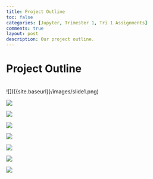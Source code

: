 ```yaml
---
title: Project Outline
toc: false
categories: [Jupyter, Trimester 1, Tri 1 Assignments]
comments: true
layout: post
description: Our project outline.
---
```


# Project Outline

<br>
![]({{site.baseurl}}/images/slide1.png)

![]({{site.baseurl}}/images/slide2.png)

![]({{site.baseurl}}/images/slide3.png)

![]({{site.baseurl}}/images/slide4.png)

![]({{site.baseurl}}/images/slide5.png)

![]({{site.baseurl}}/images/slide6.png)

![]({{site.baseurl}}/images/slide7.png)

![]({{site.baseurl}}/images/slide8.png)